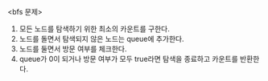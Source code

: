 <bfs 문제>

1. 모든 노드를 탐색하기 위한 최소의 카운트를 구한다.
2. 노드를 돌면서 탐색되지 않은 노드는 queue에 추가한다.
3. 노드를 둘면서 방문 여부를 체크한다.
4. queue가 0이 되거나 방문 여부가 모두 true라면 탐색을 종료하고 카운트를 반환한다.
